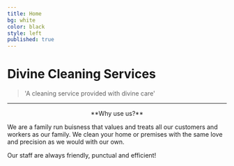 ```yaml
---
title: Home
bg: white
color: black
style: left
published: true
---
```

# **Divine Cleaning Services**

>'A cleaning service provided with divine care'

---

<center>**Why use us?**</center>
  
We are a family run buisness that values and treats all our customers and workers as our family. We clean your home or premises with the same love and precision as we would with our own.
  
Our staff are always friendly, punctual and efficient!

